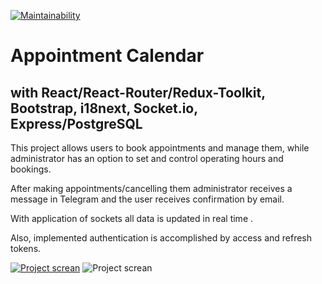 [![Maintainability](https://api.codeclimate.com/v1/badges/2a2cc8d020278d8c6f31/maintainability)](https://codeclimate.com/github/hakon22/appointment-calendar/maintainability)
# Appointment Calendar
## with React/React-Router/Redux-Toolkit, Bootstrap, i18next, Socket.io, Express/PostgreSQL

This project allows users to book appointments and manage them, while administrator has an option to set and control operating hours and bookings.

After making appointments/cancelling them administrator receives a message in Telegram and the user receives confirmation by email.

With application of sockets all data is updated in real time .

Also, implemented authentication is accomplished by access and refresh tokens.

[![Project screan](https://i.ibb.co/cDd3tBj/calendar.png)](https://portfolio.am-projects.ru/calendar/)
![Project screan](https://i.ibb.co/6nYzdxM/telegram.png)